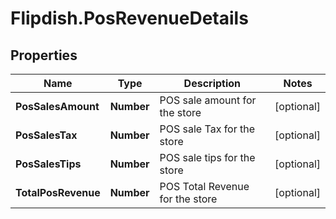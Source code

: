 # Flipdish.PosRevenueDetails

## Properties

Name | Type | Description | Notes
------------ | ------------- | ------------- | -------------
**PosSalesAmount** | **Number** | POS sale amount for the store | [optional] 
**PosSalesTax** | **Number** | POS sale Tax for the store | [optional] 
**PosSalesTips** | **Number** | POS sale tips for the store | [optional] 
**TotalPosRevenue** | **Number** | POS Total Revenue for the store | [optional] 


